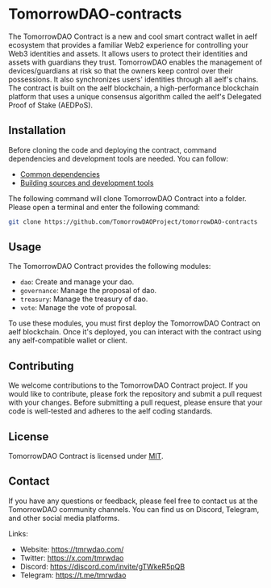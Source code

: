 # TomorrowDAO-contracts

The TomorrowDAO Contract is a new and cool smart contract wallet in aelf ecosystem that provides a familiar Web2 experience for controlling your Web3 identities and assets. It allows users to protect their identities and assets with guardians they trust. TomorrowDAO enables the management of devices/guardians at risk so that the owners keep control over their possessions. It also synchronizes users' identities through all aelf's chains. The contract is built on the aelf blockchain, a high-performance blockchain platform that uses a unique consensus algorithm called the aelf's Delegated Proof of Stake (AEDPoS).

## Installation

Before cloning the code and deploying the contract, command dependencies and development tools are needed. You can follow:

- [Common dependencies](https://aelf-boilerplate-docs.readthedocs.io/en/latest/overview/dependencies.html)
- [Building sources and development tools](https://aelf-boilerplate-docs.readthedocs.io/en/latest/overview/tools.html)

The following command will clone TomorrowDAO Contract into a folder. Please open a terminal and enter the following command:

```Bash
git clone https://github.com/TomorrowDAOProject/tomorrowDAO-contracts
```

## Usage

The TomorrowDAO Contract provides the following modules:

- `dao`: Create and manage your dao.
- `governance`: Manage the proposal of dao.
- `treasury`: Manage the treasury of dao.
- `vote`: Manage the vote of proposal.

To use these modules, you must first deploy the TomorrowDAO Contract on aelf blockchain. Once it's deployed, you can interact with the contract using any aelf-compatible wallet or client.

## Contributing

We welcome contributions to the TomorrowDAO Contract project. If you would like to contribute, please fork the repository and submit a pull request with your changes. Before submitting a pull request, please ensure that your code is well-tested and adheres to the aelf coding standards.

## License

TomorrowDAO Contract is licensed under [MIT](https://github.com/TomorrowDAOProject/tomorrowDAO-contracts/blob/master/README.md).

## Contact

If you have any questions or feedback, please feel free to contact us at the TomorrowDAO community channels. You can find us on Discord, Telegram, and other social media platforms.

Links:

- Website: https://tmrwdao.com/
- Twitter: https://x.com/tmrwdao
- Discord: https://discord.com/invite/gTWkeR5pQB
- Telegram: https://t.me/tmrwdao